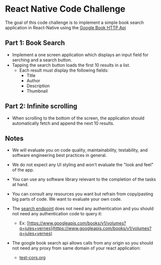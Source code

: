 # React Native Code Challenge

The goal of this code challenge is to implement a simple book search application in React-Native using the
[Google Book HTTP Api](https://developers.google.com/books/docs/v1/reference/volumes/list)

## Part 1: Book Search

- Implement a one screen application which displays an input field for serching and a search button.
- Tapping the search button loads the first 10 results in a list.
  - Each result must display the following fields:
    - Title
    - Author
    - Description
    - Thumbnail

## Part 2: Infinite scrolling

- When scrolling to the bottom of the screen, the application should automatically fetch and append the next 10 results.

## Notes

- We will evaluate you on code quality, maintainability, testability, and software engineering best practices in general.
- We do not expect any UI styling and won't evaluate the "look and feel" of the app.
- You can use any software library relevant to the completion of the tasks at hand.
- You can consult any resources you want but refrain from copy/pasting big parts of code. We want to evaluate your own code.

- The [search endpoint](https://developers.google.com/books/docs/v1/reference/volumes/list) does not need any
authentication and you should not need any authentication code to query it:
  - Ex: [https://www.googleapis.com/books/v1/volumes?q=jules+vernes](https://www.googleapis.com/books/v1/volumes?q=jules+vernes)

- The google book search api allows calls from any origin so you should not need any proxy from same domain of your react application:
  - [test-cors.org](http://www.test-cors.org/#?client_method=GET&client_credentials=false&server_url=https%3A%2F%2Fwww.googleapis.com%2Fbooks%2Fv1%2Fvolumes%3Fq%3Djules%20vernes&server_enable=true&server_status=200&server_credentials=false&server_tabs=remote)